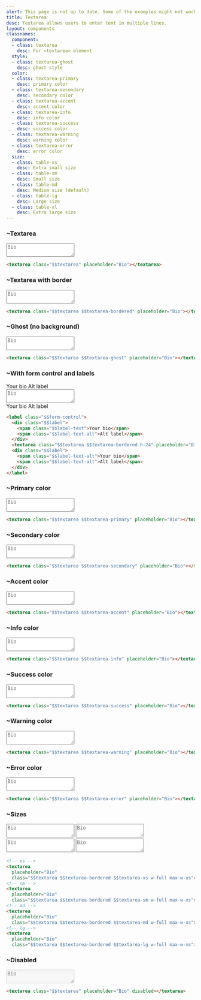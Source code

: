 ```yaml
---
alert: This page is not up to date. Some of the examples might not work as expected.
title: Textarea
desc: Textarea allows users to enter text in multiple lines.
layout: components
classnames:
  component:
  - class: textarea
    desc: For <textarea> element
  style:
  - class: textarea-ghost
    desc: ghost style
  color:
  - class: textarea-primary
    desc: primary color
  - class: textarea-secondary
    desc: secondary color
  - class: textarea-accent
    desc: accent color
  - class: textarea-info
    desc: info color
  - class: textarea-success
    desc: success color
  - class: textarea-warning
    desc: warning color
  - class: textarea-error
    desc: error color
  size:
  - class: table-xs
    desc: Extra small size
  - class: table-sm
    desc: Small size
  - class: table-md
    desc: Medium size (default)
  - class: table-lg
    desc: Large size
  - class: table-xl
    desc: Extra large size
---
```


<script>
  import Component from "$components/Component.svelte"
</script>

### ~Textarea
<textarea class="textarea" placeholder="Bio"></textarea>

```html
<textarea class="$$textarea" placeholder="Bio"></textarea>
```


### ~Textarea with border
<textarea class="textarea textarea-bordered" placeholder="Bio"></textarea>

```html
<textarea class="$$textarea $$textarea-bordered" placeholder="Bio"></textarea>
```


### ~Ghost (no background)
<textarea class="textarea textarea-ghost" placeholder="Bio"></textarea>

```html
<textarea class="$$textarea $$textarea-ghost" placeholder="Bio"></textarea>
```


### ~With form control and labels
<label class="form-control">
  <div class="label">
    <span class="label-text">Your bio</span>
    <span class="label-text-alt">Alt label</span>
  </div>
  <textarea class="textarea h-24 textarea-bordered" placeholder="Bio"></textarea>
  <div class="label">
    <span class="label-text-alt">Your bio</span>
    <span class="label-text-alt">Alt label</span>
  </div>
</label>

```html
<label class="$$form-control">
  <div class="$$label">
    <span class="$$label-text">Your bio</span>
    <span class="$$label-text-alt">Alt label</span>
  </div>
  <textarea class="$$textarea $$textarea-bordered h-24" placeholder="Bio"></textarea>
  <div class="$$label">
    <span class="$$label-text-alt">Your bio</span>
    <span class="$$label-text-alt">Alt label</span>
  </div>
</label>
```


### ~Primary color
<textarea class="textarea textarea-primary" placeholder="Bio"></textarea>

```html
<textarea class="$$textarea $$textarea-primary" placeholder="Bio"></textarea>
```


### ~Secondary color
<textarea class="textarea textarea-secondary" placeholder="Bio"></textarea>

```html
<textarea class="$$textarea $$textarea-secondary" placeholder="Bio"></textarea>
```


### ~Accent color
<textarea class="textarea textarea-accent" placeholder="Bio"></textarea>

```html
<textarea class="$$textarea $$textarea-accent" placeholder="Bio"></textarea>
```


### ~Info color
<textarea class="textarea textarea-info" placeholder="Bio"></textarea>

```html
<textarea class="$$textarea $$textarea-info" placeholder="Bio"></textarea>
```


### ~Success color
<textarea class="textarea textarea-success" placeholder="Bio"></textarea>

```html
<textarea class="$$textarea $$textarea-success" placeholder="Bio"></textarea>
```


### ~Warning color
<textarea class="textarea textarea-warning" placeholder="Bio"></textarea>

```html
<textarea class="$$textarea $$textarea-warning" placeholder="Bio"></textarea>
```


### ~Error color
<textarea class="textarea textarea-error" placeholder="Bio"></textarea>

```html
<textarea class="$$textarea $$textarea-error" placeholder="Bio"></textarea>
```


### ~Sizes
<div class="flex flex-col gap-4 w-full items-center">
  <textarea placeholder="Bio" class="textarea textarea-bordered textarea-xs w-full max-w-xs" ></textarea>
  <textarea placeholder="Bio" class="textarea textarea-bordered textarea-sm w-full max-w-xs" ></textarea>
  <textarea placeholder="Bio" class="textarea textarea-bordered textarea-md w-full max-w-xs" ></textarea>
  <textarea placeholder="Bio" class="textarea textarea-bordered textarea-lg w-full max-w-xs" ></textarea>
</div>

```html
<!-- xs -->
<textarea
  placeholder="Bio"
  class="$$textarea $$textarea-bordered $$textarea-xs w-full max-w-xs"></textarea>
<!-- sm -->
<textarea
  placeholder="Bio"
  class="$$textarea $$textarea-bordered $$textarea-sm w-full max-w-xs"></textarea>
<!-- md -->
<textarea
  placeholder="Bio"
  class="$$textarea $$textarea-bordered $$textarea-md w-full max-w-xs"></textarea>
<!-- lg -->
<textarea
  placeholder="Bio"
  class="$$textarea $$textarea-bordered $$textarea-lg w-full max-w-xs"></textarea>
```


### ~Disabled
<textarea class="textarea" placeholder="Bio" disabled></textarea>

```html
<textarea class="$$textarea" placeholder="Bio" disabled></textarea>
```
